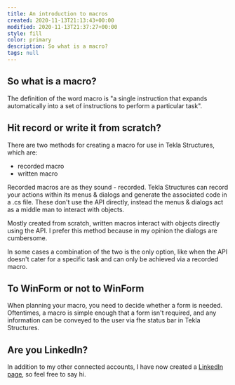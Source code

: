 ```yaml
---
title: An introduction to macros
created: 2020-11-13T21:13:43+00:00
modified: 2020-11-13T21:37:27+00:00
style: fill
color: primary
description: So what is a macro?
tags: null
---
```


## So what is a macro? 

The definition of the word macro is "a single instruction that expands automatically into a set of instructions to perform a particular task".

## Hit record or write it from scratch?

There are two methods for creating a macro for use in Tekla Structures, which are:

- recorded macro
- written macro

Recorded macros are as they sound - recorded. Tekla Structures can record your actions within its menus & dialogs and generate the associated code in a .cs file. These don't use the API directly, instead the menus & dialogs act as a middle man to interact with objects.

Mostly created from scratch, written macros interact with objects directly using the API. I prefer this method because in my opinion the dialogs are cumbersome.
 
In some cases a combination of the two is the only option, like when the API doesn't cater for a specific task and can only be achieved via a recorded macro.

## To WinForm or not to WinForm 

When planning your macro, you need to decide whether a form is needed. Oftentimes, a macro is simple enough that a form isn't required, and any information can be conveyed to the user via fhe status bar in Tekla Structures.

## Are you LinkedIn?

In addition to my other connected accounts, I have now created a [LinkedIn page](https://www.linkedin.com/company/teklanology), so feel free to say hi.